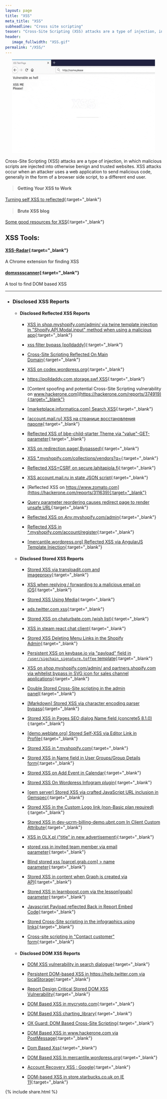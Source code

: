 ```yaml
---
layout: page
title: "XSS"
meta_title: "XSS"
subheadline: "Cross site scripting"
teaser: "Cross-Site Scripting (XSS) attacks are a type of injection, in which malicious scripts are injected into otherwise benign and trusted websites. XSS attacks occur when an attacker uses a web application to send malicious code, generally in the form of a browser side script, to a different end user."
header:
   image_fullwidth: "XSS.gif"
permalink: "/XSS/"
---
```

<p align="center">
  <img width="460" height="300" src="https://raw.githubusercontent.com/ereda-sec/HackingResources/master/images/XSS.gif">
</p>

Cross-Site Scripting (XSS) attacks are a type of injection, in which malicious scripts are injected into otherwise benign and trusted websites. XSS attacks occur when an attacker uses a web application to send malicious code, generally in the form of a browser side script, to a different end user.

> #### Getting Your XSS to Work
[Turning self XSS to reflected](https://hacking-resources.com/web-hacking/self-xss/){:target="_blank"}

> #### Brute XSS blog
[Some good resources for XSS](https://brutelogic.com.br/blog/){:target="_blank"}

## **XSS Tools:**

#### [XSS-Radar](https://github.com/bugbountyforum/XSS-Radar){:target="_blank"}
A Chrome extension for finding XSS

#### [domxssscanner](https://github.com/yaph/domxssscanner){:target="_blank"}
A tool to find DOM based XSS

***

* ### Disclosed XSS Reports

	* #### Disclosed Reflected XSS Reports
		
		* [XSS in $shop$.myshopify.com/admin/ via twine template injection in "Shopify.API.Modal.input" method when using a malicious app](https://hackerone.com/reports/217790){:target="_blank"}
		
		* [xss filter bypass [polldaddy]](https://hackerone.com/reports/264832){:target="_blank"}
		
		* [Cross-Site Scripting Reflected On Main Domain](https://hackerone.com/reports/104917){:target="_blank"}
		
		* [XSS on codex.wordpress.org](https://hackerone.com/reports/104559){:target="_blank"}
		
		* [https://polldaddy.com storage.swf XSS](https://hackerone.com/reports/9522){:target="_blank"}
		
		* [Content spoofing and potential Cross-Site Scripting vulnerability on www.hackerone.com](https://hackerone.com/reports/374919){:target="_blank"}
		
		* [[marketplace.informatica.com] Search XSS](https://hackerone.com/reports/200034){:target="_blank"}
		
		* [[account.mail.ru] XSS на странице восстановления пароля](https://hackerone.com/reports/360787){:target="_blank"}
		
		* [Reflected XSS of bbe-child-starter Theme via "value"-GET-parameter](https://hackerone.com/reports/335735){:target="_blank"}
		
		* [XSS on redirection page( Bypassed)](https://hackerone.com/reports/316319){:target="_blank"}
		
		* [XSS *.myshopify.com/collections/vendors?q=](https://hackerone.com/reports/324136){:target="_blank"}
		
		* [Reflected XSS+CSRF on secure.lahitapiola.fi](https://hackerone.com/reports/314518){:target="_blank"}
		
		* [XSS account.mail.ru in state JSON script](https://hackerone.com/reports/344112){:target="_blank"}
		
		* [Reflected XSS on https://www.zomato.com](https://hackerone.com/reports/311639){:target="_blank"}
		
		* [Query parameter reordering causes redirect page to render unsafe URL](https://hackerone.com/reports/293689){:target="_blank"}
		
		* [Reflected XSS on $Any$.myshopify.com/admin](https://hackerone.com/reports/422707){:target="_blank"}
		
		* [Reflected XSS in *.myshopify.com/account/register](https://hackerone.com/reports/470206){:target="_blank"}
		
		* [[mercantile.wordpress.org] Reflected XSS via AngularJS Template Injection](https://hackerone.com/reports/230234){:target="_blank"}

	* #### Disclosed Stored XSS Reports

		* [Stored XSS via transloadit.com and imageproxy](https://hackerone.com/reports/216822){:target="_blank"}

		* [XSS when replying / forwarding to a malicious email on iOS](https://hackerone.com/reports/264177){:target="_blank"}
		
		* [Stored XSS Using Media](https://hackerone.com/reports/275386){:target="_blank"}
		
		* [ads.twitter.com xss](https://hackerone.com/reports/27511){:target="_blank"}
		
		* [Stored XSS on chaturbate.com (wish list)](https://hackerone.com/reports/425048){:target="_blank"}
		
		* [XSS in steam react chat client](https://hackerone.com/reports/409850){:target="_blank"}
		
		* [Stored XSS Deleting Menu Links in the Shopify Admin](https://hackerone.com/reports/263876){:target="_blank"}

		* [Persistent XSS on keybase.io via "payload" field in `/user/sigchain_signature.toffee` template](https://hackerone.com/reports/245296){:target="_blank"}

		* [XSS on $shop$.myshopify.com/admin/ and partners.shopify.com via whitelist bypass in SVG icon for sales channel applications](https://hackerone.com/reports/232174){:target="_blank"}

		* [Double Stored Cross-Site scripting in the admin panel](https://hackerone.com/reports/245172){:target="_blank"}

		* [[Markdown] Stored XSS via character encoding parser bypass](https://hackerone.com/reports/270999){:target="_blank"}

		* [Stored XSS in Pages SEO dialog Name field (concrete5 8.1.0)](https://hackerone.com/reports/230029){:target="_blank"}

		* [[demo.weblate.org] Stored Self-XSS via Editor Link in Profile](https://hackerone.com/reports/223331){:target="_blank"}

		* [Stored XSS in *.myshopify.com](https://hackerone.com/reports/241008){:target="_blank"}

		* [Stored XSS in Name field in User Groups/Group Details form](https://hackerone.com/reports/247521){:target="_blank"}

		* [Stored XSS on Add Event in Calendar](https://hackerone.com/reports/300532){:target="_blank"}

		* [Stored XSS On Wordpress Infogram plugin](https://hackerone.com/reports/287688){:target="_blank"}
		
		* [[gem server] Stored XSS via crafted JavaScript URL inclusion in Gemspec](https://hackerone.com/reports/289313){:target="_blank"}
		
		* [Stored XSS in the Custom Logo link (non-Basic plan required)](https://hackerone.com/reports/282209){:target="_blank"}
		
		* [Stored XSS in dev-ucrm-billing-demo.ubnt.com In Client Custom Attribute](https://hackerone.com/reports/275515){:target="_blank"}
		
		* [XSS in OLX.pl ("title" in new advertisement)](https://hackerone.com/reports/267473){:target="_blank"}
		
		* [stored xss in invited team member via email parameter](https://hackerone.com/reports/267177){:target="_blank"}
		
		* [Blind stored xss [parcel.grab.com] > name parameter](https://hackerone.com/reports/251224){:target="_blank"}
		
		* [Stored XSS in content when Graph is created via API](https://hackerone.com/reports/287562){:target="_blank"}
		
		* [Stored XSS in learnboost.com via the lesson[goals] parameter](https://hackerone.com/reports/300270){:target="_blank"}
		
		* [Javascript Payload reflected Back in Report Embed Code](https://hackerone.com/reports/284082){:target="_blank"}
		
		* [Stored Cross-Site scripting in the infographics using links](https://hackerone.com/reports/280495){:target="_blank"}
		
		* [Cross-site scripting in "Contact customer" form](https://hackerone.com/reports/294505){:target="_blank"}
		
	* #### Disclosed DOM XSS Reports

		* [DOM XSS vulnerability in search dialogue](https://labs.detectify.com/2015/02/20/finding-an-xss-in-an-html-based-android-application/){:target="_blank"}

		* [Persistent DOM-based XSS in https://help.twitter.com via localStorage](https://hackerone.com/reports/297968){:target="_blank"}
		
		* [Report Design Critical Stored DOM XSS Vulnerability](https://hackerone.com/reports/282909){:target="_blank"}
		
		* [DOM Based XSS in mycrypto.com](https://hackerone.com/reports/324303){:target="_blank"}
		
		* [DOM Based XSS charting_library](https://hackerone.com/reports/351275){:target="_blank"}
		
		* [OX Guard: DOM Based Cross-Site Scripting](https://hackerone.com/reports/164821){:target="_blank"}
		
		* [DOM Based XSS in www.hackerone.com via PostMessage](https://hackerone.com/reports/398054){:target="_blank"}
		
		* [Dom Based Xss](https://hackerone.com/reports/125498){:target="_blank"}
		
		* [DOM Based XSS In mercantile.wordpress.org](https://hackerone.com/reports/230435){:target="_blank"}
		
		* [Account Recovery XSS : Google](https://sites.google.com/site/bughunteruniversity/best-reports/account-recovery-xss){:target="_blank"}
		
		* [DOM-based XSS in store.starbucks.co.uk on IE 11](https://hackerone.com/reports/241619){:target="_blank"}
		



{% include share.html %}














